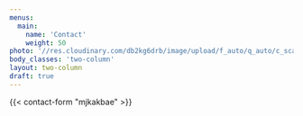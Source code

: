 ```yaml
---
menus:
  main:
    name: 'Contact'
    weight: 50
photo: '//res.cloudinary.com/db2kg6drb/image/upload/f_auto/q_auto/c_scale,w_0.5/headshot2'
body_classes: 'two-column'
layout: two-column
draft: true
---
```


{{< contact-form "mjkakbae" >}}
